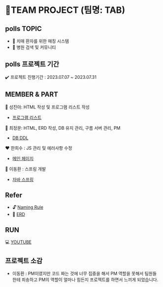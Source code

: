 # 📃TEAM PROJECT (팀명: TAB) 
##  polls TOPIC
- 📒 치매 환자를 위한 매칭 시스템
- 📓 병원 검색 및 커뮤니티

## polls 프로젝트 기간 

✔️ 프로젝트 진행기간 : 2023.07.07 ~ 2023.07.31

## MEMBER & PART

💛 성진아: HTML 작성 및 프로그램 리스트 작성
* [프로그램 리스트](https://docs.google.com/spreadsheets/d/1xxuT0KH9dNd7kJxffIC4Bcai3GewpnPB1UQJuZOD4wk/edit#gid=0)

💙 최정문: HTML, ERD 작성, DB 유지 관리, 구름 서버 관리, PM
* [DB DDL](https://github.com/lee000403/study_springboots_gradle/blob/main/Docs/Databases/sqls/TOTAL_DDL.sql)

❤️ 한희수 : JS 관리 및 에러사항 수정
* [메인 페이지](https://github.com/lee000403/study_springboots_gradle/blob/main/src/main/webapp/WEB-INF/views/main_page/main_page.jsp)

💚 이동환 : 스프링 개발
* [자바 스프링](https://github.com/lee000403/study_springboots_gradle/blob/main/src/main/java/com/yojulab/study_springboot/controller/Project_TABController.java)

## Refer
- 🔓 [Naming Rule](https://docs.google.com/spreadsheets/d/1_G0fnScj4lSqw9ThLMKuQ8byJUeYFYzNGx42o5CeTqw/edit#gid=0)
- 🎲 [ERD](https://github.com/lee000403/study_springboots_gradle/blob/main/Docs/Databases/total_erd.vuerd)


## RUN

💻 [YOUTUBE](https://www.youtube.com/watch?v=JuikXN1-NT4)

## 프로젝트 소감 
- 이동환 : PM이였지만 코드 짜는 것에 너무 집중을 해서 PM 역할을 못해서 팀원들한테 죄송하고 PM의 역할이 얼마나 힘든지 프로젝트를 하면서 느끼게 되었습니다. 